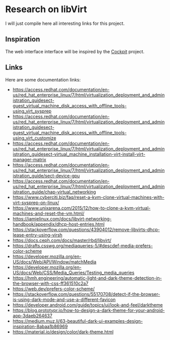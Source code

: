 # Research on libVirt

I will just compile here all interesting links for this project.

## Inspiration

The web interface interface will be inspired by the [Cockpit](https://cockpit-project.org/) project.

## Links

Here are some documentation links:

* <https://access.redhat.com/documentation/en-us/red_hat_enterprise_linux/7/html/virtualization_deployment_and_administration_guidesect-guest_virtual_machine_disk_access_with_offline_tools-using_virt_sysprep>
* <https://access.redhat.com/documentation/en-us/red_hat_enterprise_linux/7/html/virtualization_deployment_and_administration_guidesect-guest_virtual_machine_disk_access_with_offline_tools-using_virt_customize>
* <https://access.redhat.com/documentation/en-us/red_hat_enterprise_linux/7/html/virtualization_deployment_and_administration_guidesect-virtual_machine_installation-virt-install-virt-manager-matrix>
* <https://access.redhat.com/documentation/en-us/red_hat_enterprise_linux/7/html/virtualization_deployment_and_administration_guide/sect-device-gpu>
* <https://access.redhat.com/documentation/en-us/red_hat_enterprise_linux/7/html/virtualization_deployment_and_administration_guide/chap-virtual_networking>
* <https://www.cyberciti.biz/faq/reset-a-kvm-clone-virtual-machines-with-virt-sysprep-on-linux/>
* <https://www.unixarena.com/2015/12/how-to-clone-a-kvm-virtual-machines-and-reset-the-vm.html/>
* <https://jamielinux.com/docs/libvirt-networking-handbook/appendix/dhcp-host-entries.html>
* <https://stackoverflow.com/questions/43904012/remove-libvirts-dhcp-lease-entry-using-virsh>
* <https://docs.ceph.com/docs/master/rbd/libvirt/>
* <https://drafts.csswg.org/mediaqueries-5/#descdef-media-prefers-color-scheme>
* <https://developer.mozilla.org/en-US/docs/Web/API/Window/matchMedia>
* <https://developer.mozilla.org/en-US/docs/Web/CSS/Media_Queries/Testing_media_queries>
* <https://hmh.engineering/automatic-light-and-dark-theme-detection-in-the-browser-with-css-ff361510c2a7>
* <https://web.dev/prefers-color-scheme/>
* <https://stackoverflow.com/questions/55170708/detect-if-the-browser-is-using-dark-mode-and-use-a-different-favicon>
* <https://developer.android.com/guide/topics/ui/look-and-feel/darktheme>
* <https://blog.prototypr.io/how-to-design-a-dark-theme-for-your-android-app-3daeb264637>
* <https://medium.muz.li/63-beautiful-dark-ui-examples-design-inspiration-8abaa1b86969>
* <https://material.io/design/color/dark-theme.html>
